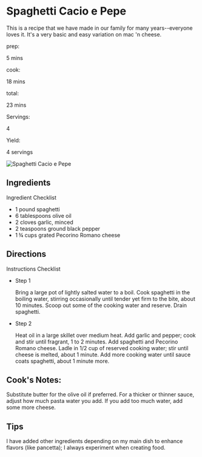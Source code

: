 # Spaghetti Cacio e Pepe

This is a recipe that we have made in our family for many years--everyone loves it. It's a very basic and easy variation on mac 'n cheese.

prep:

5 mins

cook:

18 mins

total:

23 mins

Servings:

4

Yield:

4 servings

![Spaghetti Cacio e Pepe](https://imagesvc.meredithcorp.io/v3/mm/image?q=85&c=sc&poi=face&w=300&h=300&url=https%3A%2F%2Fcf-images.us-east-1.prod.boltdns.net%2Fv1%2Fstatic%2F1033249144001%2F41ec117e-378e-44e0-b5f1-4a474a98f874%2F1e373e02-7dd8-43a7-a7fa-08a9428b0530%2F640x360%2Fmatch%2Fimage.jpg)

## Ingredients

Ingredient Checklist

-   1 pound spaghetti
-   6 tablespoons olive oil
-   2 cloves garlic, minced
-   2 teaspoons ground black pepper
-   1 ¾ cups grated Pecorino Romano cheese

## Directions

Instructions Checklist

-   Step 1
    
    Bring a large pot of lightly salted water to a boil. Cook spaghetti in the boiling water, stirring occasionally until tender yet firm to the bite, about 10 minutes. Scoop out some of the cooking water and reserve. Drain spaghetti.
    
-   Step 2
    
    Heat oil in a large skillet over medium heat. Add garlic and pepper; cook and stir until fragrant, 1 to 2 minutes. Add spaghetti and Pecorino Romano cheese. Ladle in 1/2 cup of reserved cooking water; stir until cheese is melted, about 1 minute. Add more cooking water until sauce coats spaghetti, about 1 minute more.
    

## Cook's Notes:

Substitute butter for the olive oil if preferred. For a thicker or thinner sauce, adjust how much pasta water you add. If you add too much water, add some more cheese.

## Tips

I have added other ingredients depending on my main dish to enhance flavors (like pancetta); I always experiment when creating food.